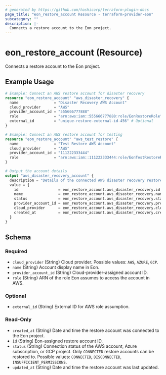 ```yaml
---
# generated by https://github.com/hashicorp/terraform-plugin-docs
page_title: "eon_restore_account Resource - terraform-provider-eon"
subcategory: ""
description: |-
  Connects a restore account to the Eon project.
---
```


# eon_restore_account (Resource)

Connects a restore account to the Eon project.

## Example Usage

```terraform
# Example: Connect an AWS restore account for disaster recovery
resource "eon_restore_account" "aws_disaster_recovery" {
  name                = "Disaster Recovery AWS Account"
  cloud_provider      = "AWS"
  provider_account_id = "555666777888"
  role                = "arn:aws:iam::555666777888:role/EonRestoreRole"
  external_id         = "unique-restore-external-id-456" # Optional
}

# Example: Connect an AWS restore account for testing
resource "eon_restore_account" "aws_test_restore" {
  name                = "Test Restore AWS Account"
  cloud_provider      = "AWS"
  provider_account_id = "111222333444"
  role                = "arn:aws:iam::111222333444:role/EonTestRestoreRole"
}

# Output the account details
output "aws_disaster_recovery_account" {
  description = "Details of the connected AWS disaster recovery restore account"
  value = {
    id                  = eon_restore_account.aws_disaster_recovery.id
    name                = eon_restore_account.aws_disaster_recovery.name
    status              = eon_restore_account.aws_disaster_recovery.status
    provider_account_id = eon_restore_account.aws_disaster_recovery.provider_account_id
    cloud_provider      = eon_restore_account.aws_disaster_recovery.cloud_provider
    created_at          = eon_restore_account.aws_disaster_recovery.created_at
  }
}
```

<!-- schema generated by tfplugindocs -->
## Schema

### Required

- `cloud_provider` (String) Cloud provider. Possible values: `AWS`, `AZURE`, `GCP`.
- `name` (String) Account display name in Eon.
- `provider_account_id` (String) Cloud-provider-assigned account ID.
- `role` (String) ARN of the role Eon assumes to access the account in AWS.

### Optional

- `external_id` (String) External ID for AWS role assumption.

### Read-Only

- `created_at` (String) Date and time the restore account was connected to the Eon project.
- `id` (String) Eon-assigned restore account ID.
- `status` (String) Connection status of the AWS account, Azure subscription, or GCP project. Only `CONNECTED` restore accounts can be restored to. Possible values: `CONNECTED`, `DISCONNECTED`, `INSUFFICIENT_PERMISSIONS`.
- `updated_at` (String) Date and time the restore account was last updated.
